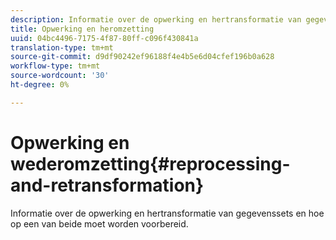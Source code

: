 ```yaml
---
description: Informatie over de opwerking en hertransformatie van gegevenssets en hoe op een van beide moet worden voorbereid.
title: Opwerking en heromzetting
uuid: 04bc4496-7175-4f87-80ff-c096f430841a
translation-type: tm+mt
source-git-commit: d9df90242ef96188f4e4b5e6d04cfef196b0a628
workflow-type: tm+mt
source-wordcount: '30'
ht-degree: 0%

---
```



# Opwerking en wederomzetting{#reprocessing-and-retransformation}

Informatie over de opwerking en hertransformatie van gegevenssets en hoe op een van beide moet worden voorbereid.
